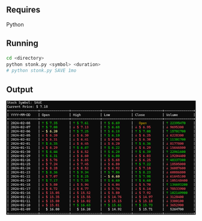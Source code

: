 ## Requires
  Python
## Running
```bash
cd <directory>
python stonk.py <symbol> <duration>
# python stonk.py SAVE 1mo
```
## Output
![Output](output.png?raw=true)
